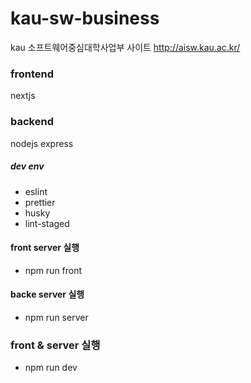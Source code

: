 # kau-sw-business
kau 소프트웨어중심대학사업부 사이트
http://aisw.kau.ac.kr/

### frontend
nextjs
### backend
nodejs express

##### dev env
- eslint
- prettier
- husky
- lint-staged

#### front server 실행
- npm run front

#### backe server 실행
- npm run server

### front & server 실행
- npm run dev
